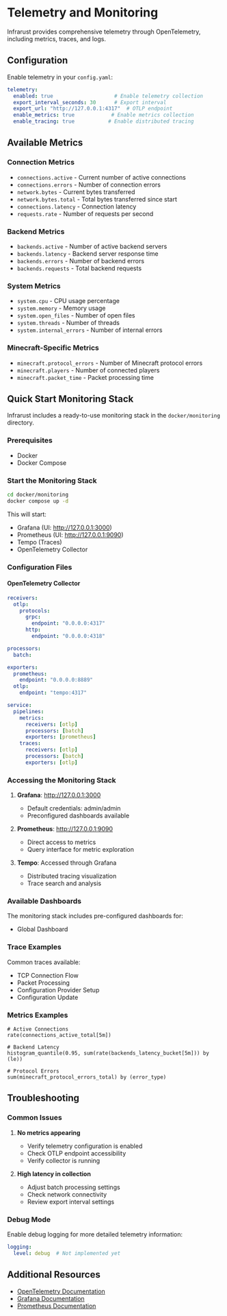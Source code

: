 # Telemetry and Monitoring

Infrarust provides comprehensive telemetry through OpenTelemetry, including metrics, traces, and logs.

## Configuration

Enable telemetry in your `config.yaml`:

```yaml
telemetry:
  enabled: true                    # Enable telemetry collection
  export_interval_seconds: 30      # Export interval
  export_url: "http://127.0.0.1:4317"  # OTLP endpoint
  enable_metrics: true            # Enable metrics collection
  enable_tracing: true           # Enable distributed tracing
```

## Available Metrics

### Connection Metrics

- `connections.active` - Current number of active connections
- `connections.errors` - Number of connection errors
- `network.bytes` - Current bytes transferred
- `network.bytes.total` - Total bytes transferred since start
- `connections.latency` - Connection latency
- `requests.rate` - Number of requests per second

### Backend Metrics

- `backends.active` - Number of active backend servers
- `backends.latency` - Backend server response time
- `backends.errors` - Number of backend errors
- `backends.requests` - Total backend requests

### System Metrics

- `system.cpu` - CPU usage percentage
- `system.memory` - Memory usage
- `system.open_files` - Number of open files
- `system.threads` - Number of threads
- `system.internal_errors` - Number of internal errors

### Minecraft-Specific Metrics

- `minecraft.protocol_errors` - Number of Minecraft protocol errors
- `minecraft.players` - Number of connected players
- `minecraft.packet_time` - Packet processing time

## Quick Start Monitoring Stack

Infrarust includes a ready-to-use monitoring stack in the `docker/monitoring` directory.

### Prerequisites

- Docker
- Docker Compose

### Start the Monitoring Stack

```bash
cd docker/monitoring
docker compose up -d
```

This will start:

- Grafana (UI: http://127.0.0.1:3000)
- Prometheus (UI: http://127.0.0.1:9090)
- Tempo (Traces)
- OpenTelemetry Collector

### Configuration Files

#### OpenTelemetry Collector

```yaml
receivers:
  otlp:
    protocols:
      grpc:
        endpoint: "0.0.0.0:4317"
      http:
        endpoint: "0.0.0.0:4318"

processors:
  batch:

exporters:
  prometheus:
    endpoint: "0.0.0.0:8889"
  otlp:
    endpoint: "tempo:4317"

service:
  pipelines:
    metrics:
      receivers: [otlp]
      processors: [batch]
      exporters: [prometheus]
    traces:
      receivers: [otlp]
      processors: [batch]
      exporters: [otlp]
```

### Accessing the Monitoring Stack

1. **Grafana**: http://127.0.0.1:3000
   - Default credentials: admin/admin
   - Preconfigured dashboards available

2. **Prometheus**: http://127.0.0.1:9090
   - Direct access to metrics
   - Query interface for metric exploration

3. **Tempo**: Accessed through Grafana
   - Distributed tracing visualization
   - Trace search and analysis

### Available Dashboards

The monitoring stack includes pre-configured dashboards for:

- Global Dashboard

### Trace Examples

Common traces available:

- TCP Connection Flow
- Packet Processing
- Configuration Provider Setup
- Configuration Update

### Metrics Examples

```promql
# Active Connections
rate(connections_active_total[5m])

# Backend Latency
histogram_quantile(0.95, sum(rate(backends_latency_bucket[5m])) by (le))

# Protocol Errors
sum(minecraft_protocol_errors_total) by (error_type)
```

## Troubleshooting

### Common Issues

1. **No metrics appearing**
   - Verify telemetry configuration is enabled
   - Check OTLP endpoint accessibility
   - Verify collector is running

2. **High latency in collection**
   - Adjust batch processing settings
   - Check network connectivity
   - Review export interval settings

### Debug Mode

Enable debug logging for more detailed telemetry information:

```yaml
logging:
  level: debug  # Not implemented yet
```

## Additional Resources

- [OpenTelemetry Documentation](https://opentelemetry.io/docs/)
- [Grafana Documentation](https://grafana.com/docs/)
- [Prometheus Documentation](https://prometheus.io/docs/)
